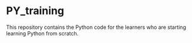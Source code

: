 # PY_training
This repository contains the Python code for the learners who are starting learning Python from scratch. 
